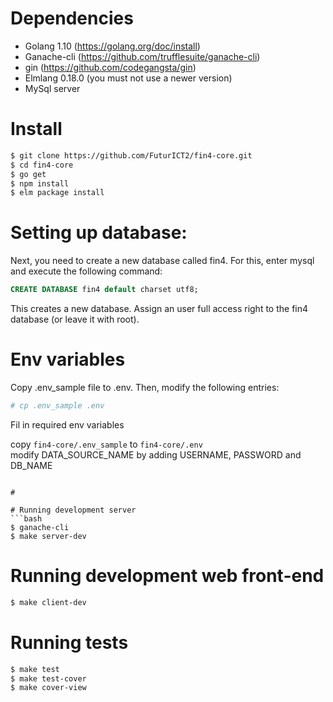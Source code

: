 # Dependencies
- Golang 1.10 (https://golang.org/doc/install)
- Ganache-cli (https://github.com/trufflesuite/ganache-cli)
- gin (https://github.com/codegangsta/gin)
- Elmlang 0.18.0 (you must not use a newer version)
- MySql server


# Install
```bash
$ git clone https://github.com/FuturICT2/fin4-core.git
$ cd fin4-core
$ go get
$ npm install
$ elm package install
```
# Setting up database:

Next, you need to create a new database called fin4. For this, enter mysql and execute the following command:
```SQL
CREATE DATABASE fin4 default charset utf8;
```
This creates a new database. Assign an user full access right to the fin4 database (or leave it with root).

# Env variables
 Copy .env_sample file to .env.
 Then, modify the following entries:
```bash
# cp .env_sample .env
```
Fil in required env variables

copy `fin4-core/.env_sample` to `fin4-core/.env`  
modify DATA_SOURCE_NAME by adding USERNAME, PASSWORD and DB_NAME


```

#

# Running development server
```bash
$ ganache-cli
$ make server-dev
```

# Running development web front-end
```bash
$ make client-dev
```

# Running tests
```bash
$ make test
$ make test-cover
$ make cover-view
```
